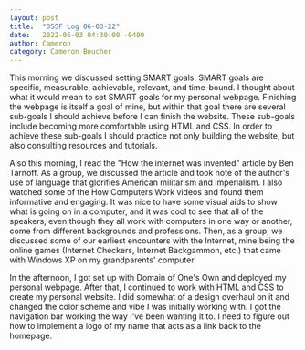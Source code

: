 ```yaml
---
layout: post
title:  "DSSF Log 06-03-22"
date:   2022-06-03 04:30:00 -0400
author: Cameron
category: Cameron Boucher
---
```


This morning we discussed setting SMART goals. SMART goals are specific, measurable, achievable, relevant, and time-bound. I thought about what it would mean to set SMART goals for my personal webpage. Finishing the webpage is itself a goal of mine, but within that goal there are several sub-goals I should achieve before I can finish the website. These sub-goals include becoming more comfortable using HTML and CSS. In order to achieve these sub-goals I should practice not only building the website, but also consulting resources and tutorials.

Also this morning, I read the "How the internet was invented" article by Ben Tarnoff. As a group, we discussed the article and took note of the author's use of language that glorifies American militarism and imperialism. I also watched some of the How Computers Work videos and found them informative and engaging. It was nice to have some visual aids to show what is going on in a computer, and it was cool to see that all of the speakers, even though they all work with computers in one way or another, come from different backgrounds and professions. Then, as a group, we discussed some of our earliest encounters with the Internet, mine being the online games (Internet Checkers, Internet Backgammon, etc.) that came with Windows XP on my grandparents' computer.

In the afternoon, I got set up with Domain of One's Own and deployed my personal webpage. After that, I continued to work with HTML and CSS to create my personal website. I did somewhat of a design overhaul on it and changed the color scheme and vibe I was initially working with. I got the navigation bar working the way I've been wanting it to. I need to figure out how to implement a logo of my name that acts as a link back to the homepage.